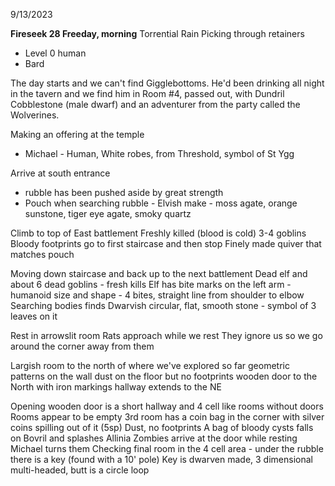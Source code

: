 9/13/2023

**Fireseek 28 Freeday, morning**  Torrential Rain
Picking through retainers
- Level 0 human
- Bard

The day starts and we can't find Gigglebottoms. He'd been drinking all night in the tavern and we find him in Room #4, passed out, with Dundril Cobblestone (male dwarf) and an adventurer from the party called the Wolverines.

Making an offering at the temple
- Michael - Human, White robes, from Threshold, symbol of St Ygg

Arrive at south entrance
- rubble has been pushed aside by great strength
- Pouch when searching rubble - Elvish make - moss agate, orange sunstone, tiger eye agate, smoky quartz

Climb to top of East battlement
Freshly killed (blood is cold) 3-4 goblins
Bloody footprints go to first staircase and then stop
Finely made quiver that matches pouch

Moving down staircase and back up to the next battlement
Dead elf and about 6 dead goblins - fresh kills
Elf has bite marks on the left arm - humanoid size and shape - 4 bites, straight line from shoulder to elbow
Searching bodies finds Dwarvish circular, flat, smooth stone - symbol of 3 leaves on it

Rest in arrowslit room
Rats approach while we rest
They ignore us so we go around the corner away from them

Largish room to the north of where we've explored so far
geometric patterns on the wall
dust on the floor but no footprints
wooden door to the North with iron markings
hallway extends to the NE

Opening wooden door is a short hallway and 4 cell like rooms without doors
Rooms appear to be empty
3rd room has a coin bag in the corner with silver coins spilling out of it (5sp)
Dust, no footprints
A bag of bloody cysts falls on Bovril and splashes Allinia
Zombies arrive at the door while resting
Michael turns them
Checking final room in the 4 cell area - under the rubble there is a key (found with a 10' pole)
Key is dwarven made, 3 dimensional multi-headed, butt is a circle loop
